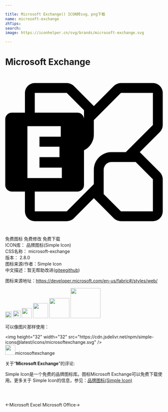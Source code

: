 ```yaml
---

title: Microsoft Exchange() ICON转svg、png下载
name: microsoft-exchange
zhTips: 
search: 
image: https://iconhelper.cn/svg/brands/microsoft-exchange.svg

---
```


# Microsoft Exchange  <small style="font-size: 60%;font-weight: 100"></small>

<div id="svg" class="svg-wrap">
<svg role="img" viewBox="0 0 24 24" xmlns="http://www.w3.org/2000/svg"><title>Microsoft Exchange icon</title><path d="M24 7.875q0 .293-.117.58t-.317.486L20.496 12l3.07 3.059q.2.199.317.486.117.287.117.58V21q0 .316-.117.586-.117.27-.322.475-.206.205-.475.322-.27.117-.586.117h-4.875q-.293 0-.58-.117t-.486-.317l-3.059-3.07-3.059 3.07q-.199.2-.486.317-.287.117-.58.117H4.5q-.316 0-.586-.117-.27-.117-.475-.322-.205-.206-.322-.475Q3 21.316 3 21v-3H.996q-.41 0-.703-.293T0 17.004V6.996q0-.41.293-.703T.996 6H3V3q0-.316.117-.586.117-.27.322-.475.206-.205.475-.322.27-.117.586-.117h4.875q.293 0 .58.117t.486.317l3.059 3.07 3.059-3.07q.199-.2.486-.317.287-.117.58-.117H22.5q.316 0 .586.117.27.117.475.322.205.206.322.475Q24 2.684 24 3zM4.5 3v3h6.504q.41 0 .703.293t.293.703V5.625L9.375 3zM3.375 15.938h5.25v-1.583h-3.41v-1.593h3.047V11.18H5.215V9.656H8.46V8.062H3.375zm19.125.187L19.875 13.5h-3.691q-.247 0-.463.094-.217.094-.375.252-.159.158-.252.375-.094.216-.094.463v3.691L17.625 21H22.5zm0-8.25V3h-4.875L13.5 7.125v2.191q0 .774-.404 1.424-.405.65-1.096.99v5.274q0 .41-.293.703t-.703.293H4.5v3h4.875l4.125-4.125v-2.191q0-.563.21-1.05.212-.486.575-.849t.85-.574Q15.62 12 16.184 12h2.191Z"/></svg>
</div>
<detail full-name='microsoft-exchange'></detail>

<div class="detail-page">
<p>
<span><span class="badge-success badge">免费图标</span> <span class="badge-success badge">免费修改</span>  <span class="badge-success badge">免费下载</span> </span>
<br/>
<span>
ICON库：
<span class="badge-secondary badge">品牌图标(Simple Icon)</span> 
</span>
<br/>
<span>
CSS名称：
<span class="badge-secondary badge">microsoft-exchange</span> 
</span>

<br/>
<span>
版本：
<span class="badge-secondary badge">2.8.0</span> 
</span>
<br/>
<span>图标来源/作者：<span class="badge-light badge">Simple Icon</span></span> 
<br/>
<span class="zh-detail">中文描述：暂无<span class="help-link"><span>帮助改进</span>(<a href="https://gitee.com/liuwave/icon-helper/edit/master/json/brands/microsoft-exchange.json" target="_blank" rel="noopener noreferrer">gitee</a><a href="https://github.com/liuwave/icon-helper/edit/master/json/brands/microsoft-exchange.json" target="_blank" rel="noopener noreferrer">github</a></span>)</span><br/>
</p>
</div><div class="description description alert alert-light"><p>图标来源地址：<a href="https://developer.microsoft.com/en-us/fabric#/styles/web/" target="_blank" rel="noopener noreferrer">https://developer.microsoft.com/en-us/fabric#/styles/web/</a></p></div>
<div class="alert alert-dark">
<img height="21" width="21" src="https://cdn.jsdelivr.net/npm/simple-icons@latest/icons/microsoftexchange.svg" />
<img height="24" width="24" src="https://cdn.jsdelivr.net/npm/simple-icons@latest/icons/microsoftexchange.svg" />
<img height="32" width="32" src="https://cdn.jsdelivr.net/npm/simple-icons@latest/icons/microsoftexchange.svg" />
<img height="48" width="48" src="https://cdn.jsdelivr.net/npm/simple-icons@latest/icons/microsoftexchange.svg" />
<img height="64" width="64" src="https://cdn.jsdelivr.net/npm/simple-icons@latest/icons/microsoftexchange.svg" />
<img height="96" width="96" src="https://cdn.jsdelivr.net/npm/simple-icons@latest/icons/microsoftexchange.svg" />

</div>
<div>
  <p>可以像图片那样使用：    
  </p>
  <div class="alert alert-primary" style="font-size: 14px">
    &lt;img height="32" width="32" src="https://cdn.jsdelivr.net/npm/simple-icons@latest/icons/microsoftexchange.svg" /&gt;
    <copy-btn content='<img height="32" width="32" src="https://cdn.jsdelivr.net/npm/simple-icons@latest/icons/microsoftexchange.svg" />'></copy-btn>
  </div>
  <div class="alert alert-secondary">
    <img height="32" width="32" src="https://cdn.jsdelivr.net/npm/simple-icons@latest/icons/microsoftexchange.svg" />microsoftexchange
    <copy-btn content="microsoftexchange" btn-title="复制图标名称"></copy-btn>
  </div>
</div>
<div class="icon-detail__container">
<p>关于“<b>Microsoft Exchange</b>”的评论:</p>
</div>
<Vssue title="关于“Microsoft Exchange”的评论" />
<div><p>Simple Icon是一个免费的品牌图标库。图标Microsoft Exchange可以免费下载使用。更多关于  Simple Icon的信息，参见：<a target="_blank" href="https://iconhelper.cn/brands.html">品牌图标(Simple Icon)</a>
</p></div>


<div style="padding:2rem 0 " class="page-nav"><p class="inner"><span class="prev">←<router-link to="/icon/microsoft-excel.html">Microsoft Excel</router-link></span> <span class="next"><router-link to="/icon/microsoft-office.html">Microsoft Office</router-link>→</span></p></div>
